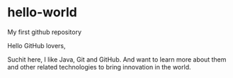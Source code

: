 # hello-world
My first github repository

Hello GitHub lovers, 

Suchit here, I like Java, Git and GitHub. And want to learn more about them and other related technologies to bring innovation in the world.
